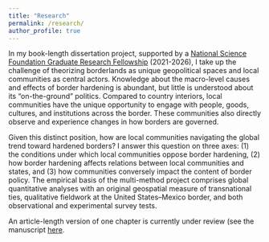 ```yaml
---
title: "Research"
permalink: /research/
author_profile: true
---
```


In my book-length dissertation project, supported by a [National Science Foundation Graduate Research Fellowship](https://www.nsfgrfp.org/) (2021-2026), I take up the challenge of theorizing borderlands as unique geopolitical spaces and local communities as central actors. Knowledge about the macro-level causes and effects of border hardening is abundant, but little is understood about its “on-the-ground” politics. Compared to country interiors, local communities have the unique opportunity to engage with people, goods, cultures, and institutions across the border. These communities also directly observe and experience changes in how borders are governed. 

Given this distinct position, how are local communities navigating the global trend toward hardened borders? I answer this question on three axes: (1) the conditions under which local communities oppose border hardening, (2) how border hardening affects relations between local communities and states, and (3) how communities conversely impact the content of border policy. The empirical basis of the multi-method project comprises global quantitative analyses with an original geospatial measure of transnational ties, qualitative fieldwork at the United States–Mexico border, and both observational and experimental survey tests.

An article-length version of one chapter is currently under review (see the manuscript [here](/working_papers/). 

